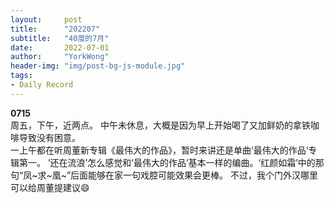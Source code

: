 ```yaml
---
layout:     post
title:      "202207"
subtitle:   "40度的7月"
date:       2022-07-01
author:     "YorkWong"
header-img: "img/post-bg-js-module.jpg"
tags:
- Daily Record
---
```

**0715**  
周五，下午，近两点。
中午未休息，大概是因为早上开始喝了又加鲜奶的拿铁咖啡导致没有困意。  
一上午都在听周董新专辑《最伟大的作品》，暂时来讲还是单曲‘最伟大的作品‘专辑第一。
  ’还在流浪’怎么感觉和‘最伟大的作品’基本一样的编曲。‘红颜如霜’中的那句“凤~求~凰~”后面能够在家一句戏腔可能效果会更棒。
不过，我个门外汉哪里可以给周董提建议😄
